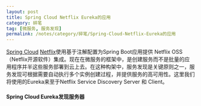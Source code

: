```yaml
---
layout: post
title: Spring Cloud Netflix Eureka的应用
category: 碎笔
tag: [微服务, 服务发现]
permalink: /notes/category/碎笔/Spring-Cloud-Netflix-Eureka的应用
---
```

<!-- Eureka是Netflix开源一个提供服务与注册和发现的产品，它提供了完整的服务注册和服务发现，也是Spring Cloud体系中最重要的核心组件之一。 -->
[Spring Cloud](https://cloud.spring.io/spring-cloud-netflix/) [Netflix](https://netflix.github.io/)使用基于注解配置为Spring Boot应用提供 Netflix OSS（Netflix开源软件）集成。现在在微服务的框架中，是创建服务而不是批量的应用程序并半这些服务部署到云上去。在这种构架中，服务发现是关键原则之一，服务发现可根据需要自动执行多个实例创建过程，并提供服务的高可用性。这里我们将使用的Eureka来至于Netflix Service Discovery Server 和 Client。

#### Spring Cloud Eureka发现服务器